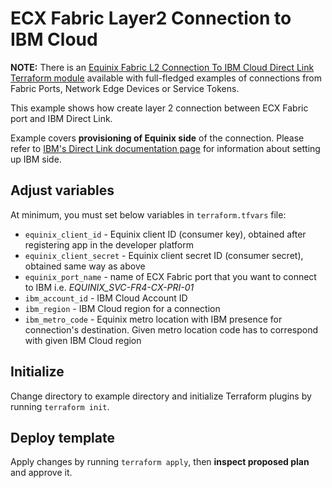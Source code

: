 # ECX Fabric Layer2 Connection to IBM Cloud

**NOTE:** There is an
[Equinix Fabric L2 Connection To IBM Cloud Direct Link Terraform module](https://registry.terraform.io/modules/equinix-labs/fabric-connection-ibm/equinix/latest)
available with full-fledged examples of connections from Fabric Ports, Network Edge Devices
or Service Tokens.

This example shows how create layer 2 connection between ECX Fabric port
and IBM Direct Link.

Example covers **provisioning of Equinix side** of the connection.
Please refer to [IBM's Direct Link documentation page](https://cloud.ibm.com/docs/terraform?topic=terraform-dl-gateway-resource)
for information about setting up IBM side.

## Adjust variables

At minimum, you must set below variables in `terraform.tfvars` file:

* `equinix_client_id` - Equinix client ID (consumer key), obtained after
registering app in the developer platform
* `equinix_client_secret` - Equinix client secret ID (consumer secret),
obtained same way as above
* `equinix_port_name` - name of ECX Fabric port that you want to connect
to IBM i.e. *EQUINIX_SVC-FR4-CX-PRI-01*
* `ibm_account_id` - IBM Cloud Account ID
* `ibm_region` - IBM Cloud region for a connection
* `ibm_metro_code` - Equinix metro location with IBM presence for connection's
destination. Given metro location code has to correspond with given IBM Cloud region

## Initialize

Change directory to example directory and initialize Terraform plugins
by running `terraform init`.

## Deploy template

Apply changes by running `terraform apply`, then **inspect proposed plan**
and approve it.
